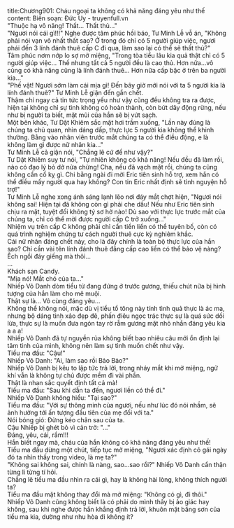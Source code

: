 title:Chương901: Cháu ngoại ta không có khả năng đáng yêu như thế
content:
Biên soạn: Đức Uy - truyenfull.vn<br>"Thuộc hạ vô năng! Thất... Thất thủ..."<br>"Ngươi nói cái gì!!!" Nghe được tâm phúc hồi báo, Tư Minh Lễ vỗ án, "Không phải nói vạn vô nhất thất sao? Ở trong đó chỉ có 5 người giúp việc, ngươi phái đến 3 lính đánh thuê cấp C đi qua, làm sao lại có thể sẽ thất thủ?"<br>Tâm phúc nơm nớp lo sợ mở miệng, "Trong tòa tiểu lâu kia quả thật chỉ có 5 người giúp việc... Thế nhưng tất cả 5 người đều là cao thủ. Hơn nữa...vô cùng có khả năng cũng là lính đánh thuê... Hơn nữa cấp bậc ở trên ba người kia..."<br>"Phế vật! Ngươi sớm làm cái mịa gì! Đến bây giờ mới nói với ta 5 người kia là lính đánh thuê?" Tư Minh Lễ giận đến gần chết.<br>Thậm chí ngay cả tin tức trọng yếu như vậy cũng đều không tra ra được, hiện tại không chỉ sự tình không có hoàn thành, còn bứt dây động rừng, nếu như bị người ta biết, mặt mũi của hắn sẽ bị vứt sạch.<br>Một bên khác, Tư Dật Khiêm sắc mặt hơi trầm xuống, "Lần này đúng là chúng ta chủ quan, nhìn dáng dấp, thực lực 5 người kia không thể khinh thường. Bằng vào nhân viên trước mắt chúng ta có thể điều động, e là không làm gì được nữ nhân kia..."<br>Tư Minh Lễ cả giận nói, "Chẳng lẽ cứ để như vậy?"<br>Tư Dật Khiêm suy tư nói, "Tự nhiên không có khả năng! Nếu đều đã làm rồi, nào có đạo lý bỏ dở nửa chừng! Cha, nếu đã vạch mặt rồi, chúng ta cũng không cần cố kỵ gì. Chi bằng ngài đi mời Eric tiên sinh hỗ trợ, xem hắn có thể điều mấy người qua hay không? Con tin Eric nhất định sẽ tình nguyện hỗ trợ!"<br>Tư Minh Lễ nghe xong ánh sáng lạnh lẽo nơi đáy mắt chợt hiện, "Ngươi nói không sai! Hiện tại đã không còn gì phải che dấu! Nếu như Eric tiên sinh chịu ra mặt, tuyệt đối không tý sơ hở nào! Dù sao với thực lực trước mắt của chúng ta, chỉ có thể mời được người cấp C trở xuống…"<br>Nhiệm vụ trên cấp C không phải chỉ cần tiền liền có thể tuyên bố, còn có quá trình nghiệm chứng tư cách người thuê cực kỳ nghiêm khắc.<br>Cái nữ nhân đáng chết này, cho là đây chính là toàn bộ thực lực của hắn sao? Chỉ cần vài tên lính đánh thuê đẳng cấp cao liền có thể bảo vệ nàng?<br>Ếch ngồi đáy giếng mà thôi...<br>...<br>Khách sạn Candy.<br>"Mịa nó! Mắt chó của ta..."<br>Nhiếp Vô Danh dòm tiểu tử đang đứng ở trước gương, thiếu chút nữa bị hình tượng của hắn làm cho mê muội.<br>Thật sự là... Vô cùng đáng yêu...<br>Không thể không nói, mặc dù vị tiểu tổ tông này tính tình quả thực là ác ma, nhưng bộ dáng tinh xảo đẹp đẽ, phấn điêu ngọc trác thực sự là quá sức dối lừa, thực sự là muốn đưa ngón tay rờ rẫm gương mặt nhỏ nhắn đáng yêu kia a a a!<br>Nhiếp Vô Danh đã tự nguyền rủa không biết bao nhiêu câu mới ổn định lại tâm tình của mình, không nên làm sự tình muốn chết như vậy.<br>Tiểu ma đầu: "Cậu!"<br>Nhiếp Vô Danh: "Ai, làm sao rồi Bảo Bảo?"<br>Nhiếp Vô Danh bị kêu to lập tức trả lời, trong nháy mắt khi mở miệng, ngữ khí vẫn là không tự chủ được mềm đi vài phần.<br>Thật là nhan sắc quyết định tất cả mà!<br>Tiểu ma đầu: "Sau khi dẫn ta đến, ngươi liền có thể đi."<br>Nhiếp Vô Danh không hiểu: "Tại sao?"<br>Tiểu ma đầu: "Với sự thông minh của ngươi, nếu như lúc đó nói nhầm, sẽ ảnh hưởng tới ấn tượng đầu tiên của mẹ đối với ta."<br>Nói bóng gió: Đừng kéo chân sau của ta.<br>Cậu Nhiếp bị ghét bỏ vì cản trở: "..."<br>Đáng, yêu, cái, rắm!!!<br>Hắn biết ngay mà, cháu của hắn không có khả năng đáng yêu như thế!<br>Tiểu ma đầu dừng một chút, tiếp tục mở miệng, "Ngươi xác định cô gái ngày đó ta nhìn thấy trong video, là mẹ ta?"<br>"Không sai không sai, chính là nàng, sao...sao rồi?" Nhiếp Vô Danh cẩn thận từng li từng tí hỏi.<br>Chẳng lẽ tiểu ma đầu nhìn ra cái gì, hay là không hài lòng, không thích người ta?<br>Tiểu ma đầu mặt không thay đổi mà mở miệng: "Không có gì, đi thôi."<br>Nhiếp Vô Danh cũng không biết là có phải do mình thấy bị ảo giác hay không, sau khi nghe được hắn khẳng định trả lời, khuôn mặt băng sơn của tiểu ma kia, dường như nhu hòa đi không ít?